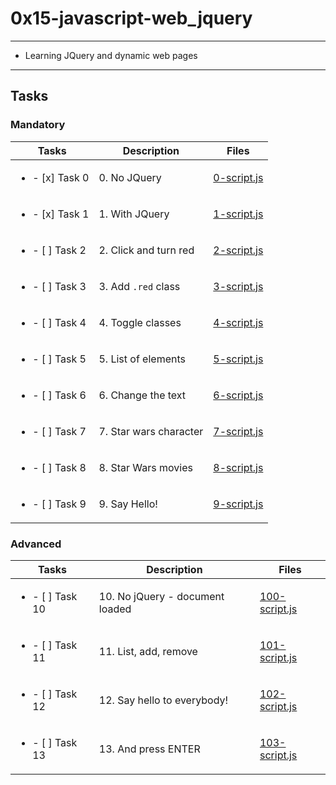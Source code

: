 # 0x15-javascript-web_jquery

---

* Learning JQuery and dynamic web pages

---

## Tasks

### Mandatory

| Tasks | Description | Files |
| ----- | ----- | ----- |
| <ul><li> - [x] Task 0 </li></ul> | 0. No JQuery | [0-script.js](0-script.js) |
| <ul><li> - [x] Task 1 </li></ul> | 1. With JQuery | [1-script.js](1-script.js) |
| <ul><li> - [ ] Task 2 </li></ul> | 2. Click and turn red | [2-script.js](2-script.js) |
| <ul><li> - [ ] Task 3 </li></ul> | 3. Add `.red` class | [3-script.js](3-script.js) |
| <ul><li> - [ ] Task 4 </li></ul> | 4. Toggle classes | [4-script.js](4-script.js) |
| <ul><li> - [ ] Task 5 </li></ul> | 5. List of elements | [5-script.js](5-script.js) |
| <ul><li> - [ ] Task 6 </li></ul> | 6. Change the text | [6-script.js](6-script.js) |
| <ul><li> - [ ] Task 7 </li></ul> | 7. Star wars character | [7-script.js](7-script.js) |
| <ul><li> - [ ] Task 8 </li></ul> | 8. Star Wars movies | [8-script.js](8-script.js) |
| <ul><li> - [ ] Task 9 </li></ul> | 9. Say Hello! | [9-script.js](9-script.js) |

### Advanced

| Tasks | Description | Files |
| ----- | ----- | ----- |
| <ul><li> - [ ] Task 10 </li></ul> | 10. No jQuery - document loaded | [100-script.js](100-script.js) |
| <ul><li> - [ ] Task 11 </li></ul> | 11. List, add, remove | [101-script.js](101-script.js) |
| <ul><li> - [ ] Task 12 </li></ul> | 12. Say hello to everybody! | [102-script.js](102-script.js) |
| <ul><li> - [ ] Task 13 </li></ul> | 13. And press ENTER | [103-script.js](103-script.js) |
